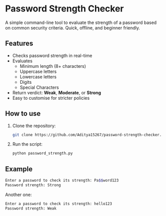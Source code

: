 # Password Strength Checker

A simple command-line tool to evaluate the strength of a password based on common security criteria. Quick, offline, and beginner friendly.

## Features

- Checks password strength in real-time
- Evaluates
    - Minimum length (8+ characters)
    - Uppercase letters
    - Lowercase letters
    - Digits
    - Special Characters
- Return verdict: **Weak**, **Moderate**, or **Strong**
- Easy to customise for stricter policies

## How to use

1. Clone the repository:
    ```sh
    git clone https://github.com/Aditya15267/password-strength-checker.git
2. Run the script:
    ```sh
    python password_strength.py
    ```

## Example

```bash
Enter a password to check its strength: Pa$$word123
Password strength: Strong
```

Another one:

```bash
Enter a password to check its strength: hello123
Password strength: Weak
```